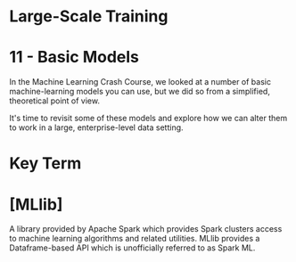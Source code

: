 # Large-Scale Training

# 11 - Basic Models

In the Machine Learning Crash Course, we looked at a number of basic machine-learning 
models you can use, but we did so from a simplified, theoretical point of view.

It's time to revisit some of these models and explore how we can alter them to work 
in a large, enterprise-level data setting.

# Key Term

# [MLlib]
A library provided by Apache Spark which provides Spark clusters access to machine 
learning algorithms and related utilities. MLlib provides a Dataframe-based API 
which is unofficially referred to as Spark ML.
